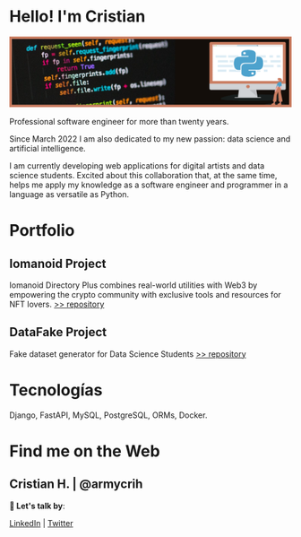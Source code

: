 # Hello! I'm Cristian
<p align="center"><img src="portada-python.png" alt="portada"></p>

Professional software engineer for more than twenty years.

Since March 2022 I am also dedicated to my new passion: data science and artificial intelligence.

I am currently developing web applications for digital artists and data science students. Excited about this collaboration that, at the same time, helps me apply my knowledge as a software engineer and programmer in a language as versatile as Python.

# Portfolio 
## Iomanoid Project
Iomanoid Directory Plus combines real-world utilities with Web3 by empowering the crypto community with exclusive tools and resources for NFT lovers.
[>> repository](https://github.com/armycrih/Iomanoid)

## DataFake Project
Fake dataset generator for Data Science Students
[>> repository](https://github.com/armycrih/datafake)

# Tecnologías 
Django, FastAPI, MySQL, PostgreSQL, 
ORMs, Docker.



# Find me on the Web

## Cristian H. | @armycrih

**💬 Let's talk by**:

 [LinkedIn](https://www.linkedin.com/in/armycrih/) | [Twitter](https://www.twitter.com/armycrih/)



